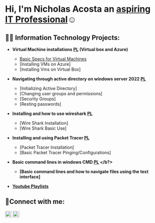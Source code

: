 <h1>Hi, I'm Nicholas Acosta an <a href="https://www.linkedin.com/in/nicholas-acosta-b74997306/"> aspiring IT Professional</a>☺</h1>

<h2>👨‍💻 Information Technology Projects:</h2>

- <b>Virtual Machine installations [PL](https://www.youtube.com/playlist?list=PL0iCVELpu-GpTI6uGy_8L5Z2Movv15Gr9) (Virtual box and Azure)</b>
  - [Basic Specs for Virtual Machines]()
  - [Installing VMs on Azure]
  - [Installing Vms on Virtual Box]
- <b> Navigating through active directory on windows server 2022 [PL](https://www.youtube.com/playlist?list=PL0iCVELpu-GrOBo8D2W0XvMKjbryMJwiB)</b>
  - [Initializing Active Directory]
  - [Changing user groups and permissions]
  - [Security Groups]
  - [Resting passwords]
- <b> Installing and how to use wireshark [PL](https://www.youtube.com/playlist?list=PL0iCVELpu-GrBwmHcmyWb_xqpWnst8fMo) </b>
  - [Wire Shark Installation]
  - [Wire Shark Basic Use]
- <b> Installing and using Packet Tracer [PL](https://www.youtube.com/playlist?list=PL0iCVELpu-GpU2ehKSpFjBAAN9slVxi28) </b> 
  - [Packet Tracer Installation[
  - [Basic Packet Tracer Pinging/Configurations]
- <b> Basic command lines in windows CMD [PL](https://www.youtube.com/playlist?list=PL0iCVELpu-Grk5men4qN-60Y_izoeMzgC) </b?>
  - [Basic command lines and how to navigate files using the text interface]
 
 - <b> [Youtube Playlists](https://www.youtube.com/@NicholasAcosta-h9q/playlists) </b> 

  
  
<h2>🤳Connect with me:</h2>

[<img align="left" alt="Josh | LinkedIn" width="22px" src="https://cdn.jsdelivr.net/npm/simple-icons@v3/icons/linkedin.svg" />][linkedin]
[<img align="left" alt="Josh | Youtube" width="22px" src="https://img.icons8.com/?size=100&id=36908&format=png&color=000000" />][Youtube]

[linkedin]: https://www.linkedin.com/in/nicholas-acosta-b74997306/

[Youtube]: http://www.youtube.com/@NicholasAcosta-h9q
